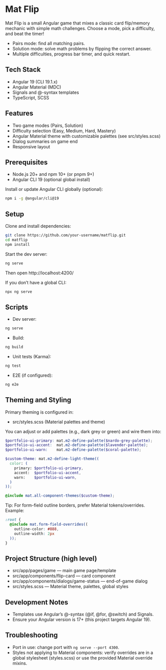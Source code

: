 # Mat Flip

Mat Flip is a small Angular game that mixes a classic card flip/memory mechanic with simple math challenges. Choose a mode, pick a difficulty, and beat the timer!

- Pairs mode: find all matching pairs.
- Solution mode: solve math problems by flipping the correct answer.
- Multiple difficulties, progress bar timer, and quick restart.

## Tech Stack

- Angular 19 (CLI 19.1.x)
- Angular Material (MDC)
- Signals and @-syntax templates
- TypeScript, SCSS

## Features

- Two game modes (Pairs, Solution)
- Difficulty selection (Easy, Medium, Hard, Mastery)
- Angular Material theme with customizable palettes (see src/styles.scss)
- Dialog summaries on game end
- Responsive layout

## Prerequisites

- Node.js 20+ and npm 10+ (or pnpm 9+)
- Angular CLI 19 (optional global install)

Install or update Angular CLI globally (optional):
```bash
npm i -g @angular/cli@19
```

## Setup

Clone and install dependencies:
```bash
git clone https://github.com/your-username/matflip.git
cd matflip
npm install
```

Start the dev server:
```bash
ng serve
```
Then open http://localhost:4200/

If you don’t have a global CLI:
```bash
npx ng serve
```

## Scripts

- Dev server:
```bash
ng serve
```
- Build:
```bash
ng build
```
- Unit tests (Karma):
```bash
ng test
```
- E2E (if configured):
```bash
ng e2e
```

## Theming and Styling

Primary theming is configured in:
- src/styles.scss (Material palettes and theme)

You can adjust or add palettes (e.g., dark grey or green) and wire them into:
```scss
$portfolio-ui-primary: mat.m2-define-palette($nardo-grey-palette);
$portfolio-ui-accent:  mat.m2-define-palette($lavender-palette);
$portfolio-ui-warn:    mat.m2-define-palette($coral-palette);

$custom-theme: mat.m2-define-light-theme((
  color: (
    primary: $portfolio-ui-primary,
    accent:  $portfolio-ui-accent,
    warn:    $portfolio-ui-warn,
  )
));

@include mat.all-component-themes($custom-theme);
```

Tip: For form-field outline borders, prefer Material tokens/overrides. Example:
```scss
:root {
  @include mat.form-field-overrides((
    outline-color: #888,
    outline-width: 2px
  ));
}
```

## Project Structure (high level)

- src/app/pages/game — main game page/template
- src/app/components/flip-card — card component
- src/app/components/dialogs/game-status — end-of-game dialog
- src/styles.scss — Material theme, palettes, global styles

## Development Notes

- Templates use Angular’s @-syntax (@if, @for, @switch) and Signals.
- Ensure your Angular version is 17+ (this project targets Angular 19).

## Troubleshooting

- Port in use: change port with `ng serve --port 4300`.
- Styles not applying to Material components: verify overrides are in a global stylesheet (styles.scss) or use the provided Material override mixins.
